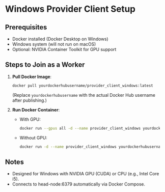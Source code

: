 # Windows Provider Client Setup

## Prerequisites
- Docker installed (Docker Desktop on Windows)
- Windows system (will not run on macOS)
- Optional: NVIDIA Container Toolkit for GPU support

## Steps to Join as a Worker
1. **Pull Docker Image**:
   ```bash
   docker pull yourdockerhubusername/provider_client_windows:latest
   ```
   (Replace `yourdockerhubusername` with the actual Docker Hub username after publishing.)

2. **Run Docker Container**:
   - With GPU:
     ```bash
     docker run --gpus all -d --name provider_client_windows yourdockerhubusername/provider_client_windows:latest
     ```
   - Without GPU:
     ```bash
     docker run -d --name provider_client_windows yourdockerhubusername/provider_client_windows:latest
     ```

## Notes
- Designed for Windows with NVIDIA GPU (CUDA) or CPU (e.g., Intel Core i5).
- Connects to head-node:6379 automatically via Docker Compose. 